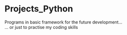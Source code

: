 # Projects_Python


Programs in basic framework for the future development...                                                                                                                                                                                                                                                                            
                                                        ... or just to practise my coding skills 
